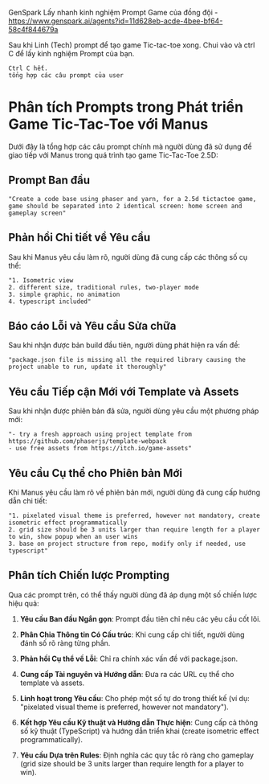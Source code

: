  GenSpark Lấy nhanh kinh nghiệm Prompt Game của đồng đội - https://www.genspark.ai/agents?id=11d628eb-acde-4bee-bf64-58c4f844679a 

Sau khi Linh (Tech) prompt để tạo game Tic-tac-toe xong. Chui vào và ctrl C để lấy kinh nghiệm Prompt của bạn. 
```
Ctrl C hết. 
tổng hợp các câu prompt của user 
```

# Phân tích Prompts trong Phát triển Game Tic-Tac-Toe với Manus

Dưới đây là tổng hợp các câu prompt chính mà người dùng đã sử dụng để giao tiếp với Manus trong quá trình tạo game Tic-Tac-Toe 2.5D:

## Prompt Ban đầu
```
"Create a code base using phaser and yarn, for a 2.5d tictactoe game, game should be separated into 2 identical screen: home screen and gameplay screen"
```

## Phản hồi Chi tiết về Yêu cầu
Sau khi Manus yêu cầu làm rõ, người dùng đã cung cấp các thông số cụ thể:
```
"1. Isometric view 
2. different size, traditional rules, two-player mode
3. simple graphic, no animation
4. typescript included"
```

## Báo cáo Lỗi và Yêu cầu Sửa chữa
Sau khi nhận được bản build đầu tiên, người dùng phát hiện ra vấn đề:
```
"package.json file is missing all the required library causing the project unable to run, update it thoroughly"
```

## Yêu cầu Tiếp cận Mới với Template và Assets
Sau khi nhận được phiên bản đã sửa, người dùng yêu cầu một phương pháp mới:
```
"- try a fresh approach using project template from https://github.com/phaserjs/template-webpack
- use free assets from https://itch.io/game-assets"
```

## Yêu cầu Cụ thể cho Phiên bản Mới
Khi Manus yêu cầu làm rõ về phiên bản mới, người dùng đã cung cấp hướng dẫn chi tiết:
```
"1. pixelated visual theme is preferred, however not mandatory, create isometric effect programmatically
2. grid size should be 3 units larger than require length for a player to win, show popup when an user wins
3. base on project structure from repo, modify only if needed, use typescript"
```

## Phân tích Chiến lược Prompting

Qua các prompt trên, có thể thấy người dùng đã áp dụng một số chiến lược hiệu quả:

1. **Yêu cầu Ban đầu Ngắn gọn**: Prompt đầu tiên chỉ nêu các yêu cầu cốt lõi.

2. **Phân Chia Thông tin Có Cấu trúc**: Khi cung cấp chi tiết, người dùng đánh số rõ ràng từng phần.

3. **Phản hồi Cụ thể về Lỗi**: Chỉ ra chính xác vấn đề với package.json.

4. **Cung cấp Tài nguyên và Hướng dẫn**: Đưa ra các URL cụ thể cho template và assets.

5. **Linh hoạt trong Yêu cầu**: Cho phép một số tự do trong thiết kế (ví dụ: "pixelated visual theme is preferred, however not mandatory").

6. **Kết hợp Yêu cầu Kỹ thuật và Hướng dẫn Thực hiện**: Cung cấp cả thông số kỹ thuật (TypeScript) và hướng dẫn triển khai (create isometric effect programmatically).

7. **Yêu cầu Dựa trên Rules**: Định nghĩa các quy tắc rõ ràng cho gameplay (grid size should be 3 units larger than require length for a player to win).
